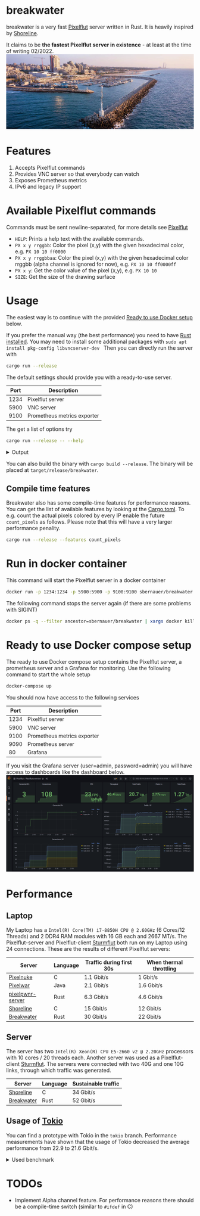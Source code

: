 # breakwater
breakwater is a very fast [Pixelflut](https://wiki.cccgoe.de/wiki/Pixelflut) server written in Rust. It is heavily inspired by [Shoreline](https://github.com/TobleMiner/shoreline).

It claims to be **the fastest Pixelflut server in existence** - at least at the time of writing 02/2022.
![breakwater logo](docs/images/breakwater.png)

# Features
1. Accepts Pixelflut commands
2. Provides VNC server so that everybody can watch
3. Exposes Prometheus metrics
4. IPv6 and legacy IP support

# Available Pixelflut commands
Commands must be sent newline-separated, for more details see [Pixelflut](https://wiki.cccgoe.de/wiki/Pixelflut)
* `HELP`: Prints a help text with the available commands.
* `PX x y rrggbb`: Color the pixel (x,y) with the given hexadecimal color, e.g. `PX 10 10 ff0000`
* `PX x y rrggbbaa`: Color the pixel (x,y) with the given hexadecimal color rrggbb (alpha channel is ignored for now), e.g. `PX 10 10 ff0000ff`
* `PX x y`: Get the color value of the pixel (x,y), e.g. `PX 10 10`
* `SIZE`: Get the size of the drawing surface

# Usage
The easiest way is to continue with the provided [Ready to use Docker setup](#run-in-docker-container) below.

If you prefer the manual way (the best performance) you need to have [Rust installed](https://www.rust-lang.org/tools/install).
You may need to install some additional packages with `sudo apt install pkg-config libvncserver-dev `
Then you can directly run the server with
```bash
cargo run --release
```
The default settings should provide you with a ready-to-use server.

| Port | Description                 |
|------|-----------------------------|
| 1234 | Pixelflut server            |
| 5900 | VNC server                  |
| 9100 | Prometheus metrics exporter |

The get a list of options try
```bash
cargo run --release -- --help
```
<details>
  <summary>Output</summary>

```bash
cargo run --release -- --help
    Finished release [optimized] target(s) in 0.03s
     Running `target/release/breakwater --help`
breakwater 0.0.1

USAGE:
    breakwater [OPTIONS]

OPTIONS:
    -f, --fps <FPS>
            Frames per second the VNC server should aim for [default: 30]

        --font <FONT>
            The font used to render the text on the screen. Should be a ttf file [default:
            Arial.ttf]

    -h, --height <HEIGHT>
            Height of the drawing surface [default: 720]

        --help
            Print help information

    -l, --listen-address <LISTEN_ADDRESS>
            Listen address to bind to. The default value will listen on all interfaces for IPv4 and
            v6 packets [default: [::]:1234]

    -p, --prometheus-listen-address <PROMETHEUS_LISTEN_ADDRESS>
            Listen address zhe prometheus exporter should listen om. The default value will listen
            on all interfaces for IPv4 and v6 packets [default: [::]:9100]

    -t, --text <TEXT>
            Text to display on the screen. The text will be followed by "on <listen_address>"
            [default: "Breakwater Pixelflut server"]

    -v, --vnc-port <VNC_PORT>
            Port of the VNC server [default: 5900]

    -V, --version
            Print version information

    -w, --width <WIDTH>
            Width of the drawing surface [default: 1280]
```
</details>

You can also build the binary with `cargo build --release`. The binary will be placed at `target/release/breakwater`.

## Compile time features
Breakwater also has some compile-time features for performance reasons.
You can get the list of available features by looking at the [Cargo.toml](Cargo.toml).
To e.g. count the actual pixels colored by every IP enable the future `count_pixels` as follows.
Please note that this will have a very larger performance penality.
```bash
cargo run --release --features count_pixels
```

# Run in docker container
This command will start the Pixelflut server in a docker container
```bash
docker run -p 1234:1234 -p 5900:5900 -p 9100:9100 sbernauer/breakwater # --help
```
The following command stops the server again (if there are some problems with SIGINT)
```bash
docker ps -q --filter ancestor=sbernauer/breakwater | xargs docker kill
```

# Ready to use Docker compose setup
The ready to use Docker compose setup contains the Pixelflut server, a prometheus server and a Grafana for monitoring.
Use the following command to start the whole setup
```bash
docker-compose up
```
You should now have access to the following services

| Port | Description                 |
|------|-----------------------------|
| 1234 | Pixelflut server            |
| 5900 | VNC server                  |
| 9100 | Prometheus metrics exporter |
| 9090 | Prometheus server           |
| 80   | Grafana                     |

If you visit the Grafana server (user=admin, password=admin) you will have access to dashboards like the dashboard below.
![Grafana screenshot](docs/images/Screenshot_20220210_215752.png)

# Performance
## Laptop
My Laptop has a `Intel(R) Core(TM) i7-8850H CPU @ 2.60GHz` (6 Cores/12 Threads) and 2 DDR4 RAM modules with 16 GB each and 2667 MT/s.
The Pixelflut-server and Pixelflut-client [Sturmflut](https://github.com/TobleMiner/sturmflut) both run on my Laptop using 24 connections.
These are the results of different Pixelflut servers:

| Server                                                                  | Language | Traffic during first 30s | When thermal throttling |
|-------------------------------------------------------------------------|----------|--------------------------|-------------------------|
| [Pixelnuke](https://github.com/defnull/pixelflut/tree/master/pixelnuke) | C        | 1.1 Gbit/s               | 1 Gbit/s                |
| [Pixelwar](https://github.com/defnull/pixelflut/tree/master/pixelwar)   | Java     | 2.1 Gbit/s               | 1.6 Gbit/s              |
| [pixelpwnr-server](https://github.com/timvisee/pixelpwnr-server)        | Rust     | 6.3 Gbit/s               | 4.6 Gbit/s             |
| [Shoreline](https://github.com/TobleMiner/shoreline)                    | C        | 15 Gbit/s                | 12 Gbit/s               |
| [Breakwater](https://github.com/sbernauer/breakwater)                   | Rust     | 30 Gbit/s                | 22 Gbit/s               |

## Server
The server has two `Intel(R) Xeon(R) CPU E5-2660 v2 @ 2.20GHz` processors with 10 cores / 20 threads each.
Another server was used as a Pixelflut-client [Sturmflut](https://github.com/TobleMiner/sturmflut).
The servers were connected with two 40G and one 10G links, through which traffic was generated.


| Server                                                | Language | Sustainable traffic |
|-------------------------------------------------------|----------|---------------------|
| [Shoreline](https://github.com/TobleMiner/shoreline)  | C        | 34 Gbit/s           |
| [Breakwater](https://github.com/sbernauer/breakwater) | Rust     | 52 Gbit/s           |

## Usage of [Tokio](https://crates.io/crates/tokio)
You can find a prototype with Tokio in the `tokio` branch.
Performance measurements have shown that the usage of Tokio decreased the average performance from 22.9 to 21.6 Gbit/s.
<details>
  <summary>Used benchmark</summary>

```bash
for i in $(seq 1 20); do
    for branch in master tokio; do
        git checkout $branch
        cargo run --release >/dev/null 2>/dev/null & sleep 2; ../sturmflut/sturmflut 127.0.0.1 ../sturmflut/cat.jpg -t 24 >/dev/null 2>/dev/null & sleep 10; bmon -b -p lo -o ascii:quitafter=3 | tail -n 1 | awk '{ print $2 }' | tee -a "perf/$branch"; killall sturmflut; killall breakwater
        sleep 1
    done
done
```
</details>


# TODOs
* Implement Alpha channel feature. For performance reasons there should be a compile-time switch (similar to `#ifdef` in C)
